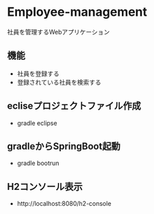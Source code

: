 # Employee-management  
社員を管理するWebアプリケーション

## 機能
* 社員を登録する
* 登録されている社員を検索する

## ecliseプロジェクトファイル作成
* gradle eclipse

## gradleからSpringBoot起動
* gradle bootrun

## H2コンソール表示
* http://localhost:8080/h2-console
